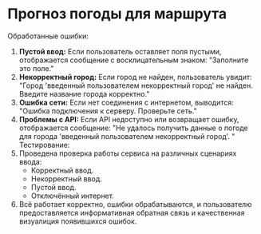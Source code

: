 # Прогноз погоды для маршрута
Обработанные ошибки: 
1. **Пустой ввод:** Если пользователь оставляет поля пустыми, отображается сообщение с восклицательным знаком: "Заполните это поле." 
2. **Некорректный город:** Если город не найден, пользователь увидит: "Город 'введенный пользователем некорректный город' не найден. Введите название города корректно."
3. **Ошибка сети:** Если нет соединения с интернетом, выводится: "Ошибка подключения к серверу. Проверьте сеть."
4. **Проблемы с API:** Если API недоступно или возвращает ошибку, отображается сообщение: "Не удалось получить данные о погоде для города 'введенный пользователем некорректный город'. "
Тестирование: 
1. Проведена проверка работы сервиса на различных сценариях ввода:
   - Корректный ввод.
   - Некорректный ввод.
   - Пустой ввод.
   - Отключённый интернет.
2. Всё работает корректно, ошибки обрабатываются, и пользователю предоставляется информативная обратная связь и качественная визуалиция появившихся ошибок. 
